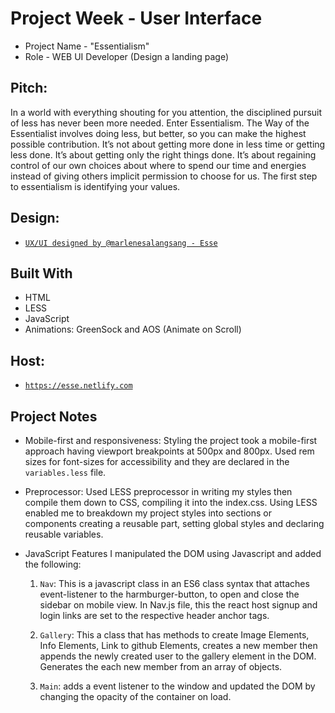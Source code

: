 # Project Week - User Interface

  - Project Name - "Essentialism"
  - Role - WEB UI Developer (Design a landing page)

## Pitch:

In a world with everything shouting for you attention, the disciplined pursuit of less has never been more needed. Enter Essentialism. The Way of the Essentialist involves doing less, but better, so you can make the highest possible contribution. It’s not about getting more done in less time or getting less done. It’s about getting only the right things done. It’s about regaining control of our own choices about where to spend our time and energies instead of giving others implicit permission to choose for us. The first step to essentialism is identifying your values.

## Design:
- [`UX/UI designed by @marlenesalangsang - Esse`](https://invis.io/NHS3AJRTVKF)

## Built With

- HTML
- LESS
- JavaScript
- Animations: GreenSock and AOS (Animate on Scroll)

## Host: 
  - [`https://esse.netlify.com`](https://esse.netlify.com)
  

## Project Notes

- Mobile-first and responsiveness:
  Styling the project took a mobile-first approach having viewport breakpoints at 500px and 800px. Used rem sizes for font-sizes for accessibility and they are declared in the `variables.less` file.

- Preprocessor:
  Used LESS preprocessor in writing my styles then compile them down to CSS, compiling it into the index.css. Using LESS enabled me to breakdown my project styles into sections or components creating a reusable part, setting global styles and declaring reusable variables.

- JavaScript Features
  I manipulated the DOM using Javascript and added the following:

  1. `Nav`: This is a javascript class in an ES6 class syntax that attaches event-listener to the harmburger-button, to open and close the sidebar on mobile view. In Nav.js file, this the react host signup and login links are set to the respective header anchor tags.

  2. `Gallery`: This a class that has methods to create Image Elements, Info Elements, Link to github Elements, creates a new member then appends the newly created user to the gallery element in the DOM. Generates the each new member from an array of objects.

  3. `Main`: adds a event listener to the window and updated the DOM by changing the opacity of the container on load.
